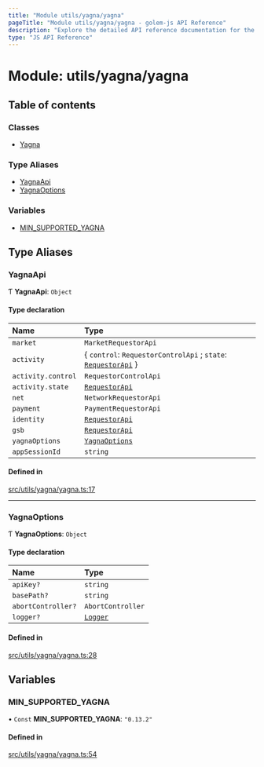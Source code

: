 ```yaml
---
title: "Module utils/yagna/yagna"
pageTitle: "Module utils/yagna/yagna - golem-js API Reference"
description: "Explore the detailed API reference documentation for the Module utils/yagna/yagna within the golem-js SDK for the Golem Network."
type: "JS API Reference"
---
```

# Module: utils/yagna/yagna

## Table of contents

### Classes

- [Yagna](../classes/utils_yagna_yagna.Yagna)

### Type Aliases

- [YagnaApi](utils_yagna_yagna#yagnaapi)
- [YagnaOptions](utils_yagna_yagna#yagnaoptions)

### Variables

- [MIN\_SUPPORTED\_YAGNA](utils_yagna_yagna#min_supported_yagna)

## Type Aliases

### YagnaApi

Ƭ **YagnaApi**: `Object`

#### Type declaration

| Name | Type |
| :------ | :------ |
| `market` | `MarketRequestorApi` |
| `activity` | \{ `control`: `RequestorControlApi` ; `state`: [`RequestorApi`](../classes/utils_yagna_activity.RequestorApi)  } |
| `activity.control` | `RequestorControlApi` |
| `activity.state` | [`RequestorApi`](../classes/utils_yagna_activity.RequestorApi) |
| `net` | `NetworkRequestorApi` |
| `payment` | `PaymentRequestorApi` |
| `identity` | [`RequestorApi`](../classes/utils_yagna_identity.RequestorApi) |
| `gsb` | [`RequestorApi`](../classes/utils_yagna_gsb.RequestorApi) |
| `yagnaOptions` | [`YagnaOptions`](utils_yagna_yagna#yagnaoptions) |
| `appSessionId` | `string` |

#### Defined in

[src/utils/yagna/yagna.ts:17](https://github.com/golemfactory/golem-js/blob/4182943/src/utils/yagna/yagna.ts#L17)

___

### YagnaOptions

Ƭ **YagnaOptions**: `Object`

#### Type declaration

| Name | Type |
| :------ | :------ |
| `apiKey?` | `string` |
| `basePath?` | `string` |
| `abortController?` | `AbortController` |
| `logger?` | [`Logger`](../interfaces/utils_logger_logger.Logger) |

#### Defined in

[src/utils/yagna/yagna.ts:28](https://github.com/golemfactory/golem-js/blob/4182943/src/utils/yagna/yagna.ts#L28)

## Variables

### MIN\_SUPPORTED\_YAGNA

• `Const` **MIN\_SUPPORTED\_YAGNA**: ``"0.13.2"``

#### Defined in

[src/utils/yagna/yagna.ts:54](https://github.com/golemfactory/golem-js/blob/4182943/src/utils/yagna/yagna.ts#L54)
